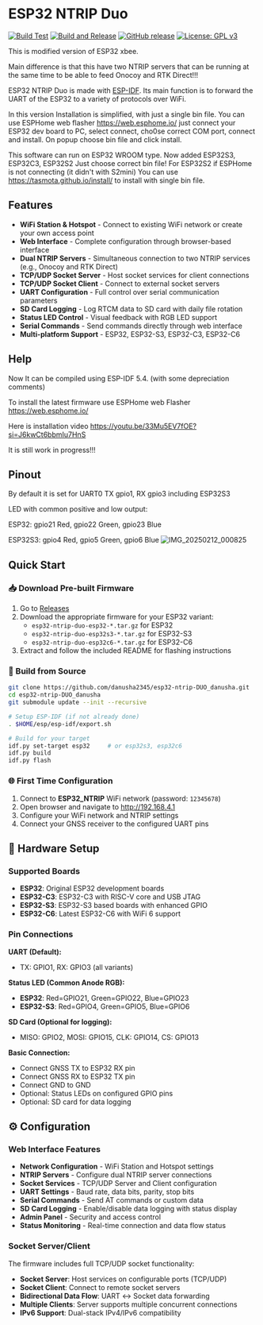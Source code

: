 # ESP32 NTRIP Duo

[![Build Test](https://github.com/danusha2345/esp32-ntrip-DUO_danusha/actions/workflows/build-test.yml/badge.svg)](https://github.com/danusha2345/esp32-ntrip-DUO_danusha/actions/workflows/build-test.yml)
[![Build and Release](https://github.com/danusha2345/esp32-ntrip-DUO_danusha/actions/workflows/build-release.yml/badge.svg)](https://github.com/danusha2345/esp32-ntrip-DUO_danusha/actions/workflows/build-release.yml)
[![GitHub release](https://img.shields.io/github/v/release/danusha2345/esp32-ntrip-DUO_danusha)](https://github.com/danusha2345/esp32-ntrip-DUO_danusha/releases)
[![License: GPL v3](https://img.shields.io/badge/License-GPLv3-blue.svg)](https://www.gnu.org/licenses/gpl-3.0)

This is modified version of ESP32 xbee.

Main difference is that this have two NTRIP servers that can be running at the same time to be able to feed Onocoy and RTK Direct!!!

ESP32 NTRIP Duo is made with [ESP-IDF](https://github.com/espressif/esp-idf). Its main function is to forward the UART of the ESP32 to a variety of protocols over WiFi.

In this version Installation is simplified, with just a single bin file. You can use ESPHome web flasher https://web.esphome.io/ just connect your ESP32 dev board to PC, select connect, cho0se correct COM port, connect and install. On popup choose bin file and click install.

This software can run on ESP32 WROOM type. Now added ESP32S3, ESP32C3, ESP32S2  Just choose correct bin file!
For ESP32S2 if ESPHome is not connecting (it didn't with S2mini) You can use https://tasmota.github.io/install/ to install with single bin file.
## Features
- **WiFi Station & Hotspot** - Connect to existing WiFi network or create your own access point
- **Web Interface** - Complete configuration through browser-based interface
- **Dual NTRIP Servers** - Simultaneous connection to two NTRIP services (e.g., Onocoy and RTK Direct)
- **TCP/UDP Socket Server** - Host socket services for client connections
- **TCP/UDP Socket Client** - Connect to external socket servers
- **UART Configuration** - Full control over serial communication parameters
- **SD Card Logging** - Log RTCM data to SD card with daily file rotation
- **Status LED Control** - Visual feedback with RGB LED support
- **Serial Commands** - Send commands directly through web interface
- **Multi-platform Support** - ESP32, ESP32-S3, ESP32-C3, ESP32-C6


## Help
Now It can be compiled using ESP-IDF 5.4. (with some depreciation comments)

To install the latest firmware use ESPHome web Flasher https://web.esphome.io/

Here is installation video https://youtu.be/33Mu5EV7fOE?si=J6kwCt6bbmIu7HnS

It is still work in progress!!!

## Pinout
By default it is set for UART0 TX gpio1, RX gpio3 including ESP32S3

LED with common positive and low output:

ESP32: gpio21 Red, gpio22 Green, gpio23 Blue

ESP32S3: gpio4 Red, gpio5 Green, gpio6 Blue
![IMG_20250212_000825](https://github.com/user-attachments/assets/f17d28dc-4bc7-4647-8311-7a1c44526d17)

## Quick Start

### 📥 Download Pre-built Firmware
1. Go to [Releases](https://github.com/danusha2345/esp32-ntrip-DUO_danusha/releases)
2. Download the appropriate firmware for your ESP32 variant:
   - `esp32-ntrip-duo-esp32-*.tar.gz` for ESP32
   - `esp32-ntrip-duo-esp32s3-*.tar.gz` for ESP32-S3  
   - `esp32-ntrip-duo-esp32c6-*.tar.gz` for ESP32-C6
3. Extract and follow the included README for flashing instructions

### 🔧 Build from Source
```bash
git clone https://github.com/danusha2345/esp32-ntrip-DUO_danusha.git
cd esp32-ntrip-DUO_danusha
git submodule update --init --recursive

# Setup ESP-IDF (if not already done)
. $HOME/esp/esp-idf/export.sh

# Build for your target
idf.py set-target esp32     # or esp32s3, esp32c6
idf.py build
idf.py flash
```

### 🌐 First Time Configuration
1. Connect to **ESP32_NTRIP** WiFi network (password: `12345678`)
2. Open browser and navigate to http://192.168.4.1
3. Configure your WiFi network and NTRIP settings
4. Connect your GNSS receiver to the configured UART pins

## 🔌 Hardware Setup

### Supported Boards
- **ESP32**: Original ESP32 development boards
- **ESP32-C3**: ESP32-C3 with RISC-V core and USB JTAG
- **ESP32-S3**: ESP32-S3 based boards with enhanced GPIO
- **ESP32-C6**: Latest ESP32-C6 with WiFi 6 support

### Pin Connections

**UART (Default):**
- TX: GPIO1, RX: GPIO3 (all variants)

**Status LED (Common Anode RGB):**
- **ESP32**: Red=GPIO21, Green=GPIO22, Blue=GPIO23
- **ESP32-S3**: Red=GPIO4, Green=GPIO5, Blue=GPIO6

**SD Card (Optional for logging):**
- MISO: GPIO2, MOSI: GPIO15, CLK: GPIO14, CS: GPIO13

**Basic Connection:**
- Connect GNSS TX to ESP32 RX pin
- Connect GNSS RX to ESP32 TX pin  
- Connect GND to GND
- Optional: Status LEDs on configured GPIO pins
- Optional: SD card for data logging

## ⚙️ Configuration

### Web Interface Features
- **Network Configuration** - WiFi Station and Hotspot settings
- **NTRIP Servers** - Configure dual NTRIP server connections  
- **Socket Services** - TCP/UDP Server and Client configuration
- **UART Settings** - Baud rate, data bits, parity, stop bits
- **Serial Commands** - Send AT commands or custom data
- **SD Card Logging** - Enable/disable data logging with status display
- **Admin Panel** - Security and access control
- **Status Monitoring** - Real-time connection and data flow status

### Socket Server/Client
The firmware includes full TCP/UDP socket functionality:
- **Socket Server**: Host services on configurable ports (TCP/UDP)
- **Socket Client**: Connect to remote socket servers
- **Bidirectional Data Flow**: UART ↔ Socket data forwarding
- **Multiple Clients**: Server supports multiple concurrent connections
- **IPv6 Support**: Dual-stack IPv4/IPv6 compatibility

